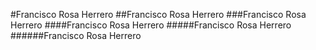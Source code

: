 #Francisco Rosa Herrero
##Francisco Rosa Herrero
###Francisco Rosa Herrero
####Francisco Rosa Herrero
#####Francisco Rosa Herrero
######Francisco Rosa Herrero

